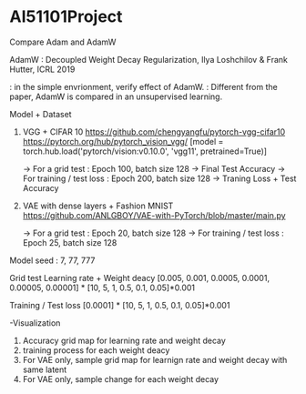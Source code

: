 # AI51101Project
Compare Adam and AdamW

AdamW : Decoupled Weight Decay Regularization, Ilya Loshchilov & Frank Hutter, ICRL 2019

: in the simple envrionment, verify effect of AdamW.
: Different from the paper, AdamW is compared in an unsupervised learning.

Model + Dataset
1. VGG + CIFAR 10
	https://github.com/chengyangfu/pytorch-vgg-cifar10
	https://pytorch.org/hub/pytorch_vision_vgg/ [model = torch.hub.load('pytorch/vision:v0.10.0', 'vgg11', pretrained=True)]

	-> For a grid test : Epoch 100, batch size 128 -> Final Test Accuracy
	-> For training / test loss : Epoch 200, batch size 128 -> Traning Loss + Test Accuracy

2. VAE with dense layers + Fashion MNIST
	https://github.com/ANLGBOY/VAE-with-PyTorch/blob/master/main.py
	
	-> For a grid test : Epoch 20, batch size 128
	-> For training / test loss : Epoch 25, batch size 128

Model seed : 7, 77, 777
	
Grid test
Learning rate + Weight deacy
[0.005, 0.001, 0.0005, 0.0001, 0.00005, 0.00001] * [10, 5, 1, 0.5, 0.1, 0.05]*0.001

Training / Test loss
[0.0001] * [10, 5, 1, 0.5, 0.1, 0.05]*0.001

-Visualization
1. Accuracy grid map for learning rate and weight decay
2. training process for each weight deacy
3. For VAE only, sample grid map for learnign rate and weight decay with same latent
4. For VAE only, sample change for each weight decay
